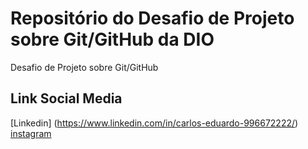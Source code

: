 #  Repositório do Desafio de Projeto sobre Git/GitHub da DIO
Desafio de Projeto sobre Git/GitHub

## Link Social Media 
[Linkedin] (https://www.linkedin.com/in/carlos-eduardo-996672222/)
[instagram](https://www.instagram.com/carlosbitzin.dev/)
